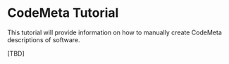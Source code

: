 
# CodeMeta Tutorial

This tutorial will provide information on how to manually create CodeMeta descriptions of software.

[TBD]
